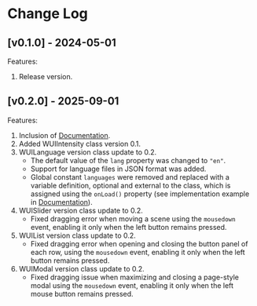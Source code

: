 # Change Log

## [v0.1.0] - 2024-05-01

Features:

1. Release version.

## [v0.2.0] - 2025-09-01

Features:

1. Inclusion of [Documentation](./README.md).
2. Added WUIIntensity class version 0.1.
3. WUILanguage version class update to 0.2.
	- The default value of the `lang` property was changed to `"en"`.
	- Support for language files in JSON format was added.
	- Global constant `languages` were removed and replaced with a variable definition, optional and external to the class, which is assigned using the `onLoad()` property (see implementation example in [Documentation](./README.md?#wuiLanguage)).
4. WUISlider version class update to 0.2.
	- Fixed dragging error when moving a scene using the `mousedown` event, enabling it only when the left button remains pressed.
5. WUIList version class update to 0.2.
	- Fixed dragging error when opening and closing the button panel of each row, using the `mousedown` event, enabling it only when the left button remains pressed.
6. WUIModal version class update to 0.2.
	- Fixed dragging issue when maximizing and closing a page-style modal using the `mousedown` event, enabling it only when the left mouse button remains pressed.